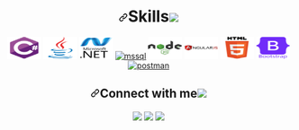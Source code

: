 <h1 align="center"><a id="user-content-skills" class="anchor" aria-hidden="true" href="#skills"><svg class="octicon octicon-link" viewBox="0 0 16 16" version="1.1" width="16" height="16" aria-hidden="true"><path fill-rule="evenodd" d="M7.775 3.275a.75.75 0 001.06 1.06l1.25-1.25a2 2 0 112.83 2.83l-2.5 2.5a2 2 0 01-2.83 0 .75.75 0 00-1.06 1.06 3.5 3.5 0 004.95 0l2.5-2.5a3.5 3.5 0 00-4.95-4.95l-1.25 1.25zm-4.69 9.64a2 2 0 010-2.83l2.5-2.5a2 2 0 012.83 0 .75.75 0 001.06-1.06 3.5 3.5 0 00-4.95 0l-2.5 2.5a3.5 3.5 0 004.95 4.95l1.25-1.25a.75.75 0 00-1.06-1.06l-1.25 1.25a2 2 0 01-2.83 0z"></path></svg></a>Skills<a target="_blank" rel="noopener noreferrer" href="https://camo.githubusercontent.com/beb64ff21c883e318e4f5db5231c2ba4175705bea1c9249e82a41ab375db4f75/68747470733a2f2f6d65646961322e67697068792e636f6d2f6d656469612f51737347456d706b79454f684243623765312f67697068792e6769663f6369643d656366303565343761306e336769316266716e74716d6f62386739616964316f796a327772336473336d67373030626c267269643d67697068792e676966"><img src="https://camo.githubusercontent.com/beb64ff21c883e318e4f5db5231c2ba4175705bea1c9249e82a41ab375db4f75/68747470733a2f2f6d65646961322e67697068792e636f6d2f6d656469612f51737347456d706b79454f684243623765312f67697068792e6769663f6369643d656366303565343761306e336769316266716e74716d6f62386739616964316f796a327772336473336d67373030626c267269643d67697068792e676966" width="60" data-canonical-src="https://media2.giphy.com/media/QssGEmpkyEOhBCb7e1/giphy.gif?cid=ecf05e47a0n3gi1bfqntqmob8g9aid1oyj2wr3ds3mg700bl&amp;rid=giphy.gif" style="max-width:100%;"></a></h1>
<p align="center">
 <a target="_blank" rel="noopener noreferrer" href="https://raw.githubusercontent.com/devicons/devicon/master/icons/csharp/csharp-original.svg"><img src="https://raw.githubusercontent.com/devicons/devicon/master/icons/csharp/csharp-original.svg" alt="csharp" width="60" height="40" style="max-width:100%;"></a> 
 <a target="_blank" rel="noopener noreferrer" href="https://raw.githubusercontent.com/devicons/devicon/master/icons/java/java-original.svg"><img src="https://raw.githubusercontent.com/devicons/devicon/master/icons/java/java-original.svg" alt="java" width="60" height="40" style="max-width:100%;"></a> 
 <a target="_blank" rel="noopener noreferrer" href="https://raw.githubusercontent.com/devicons/devicon/master/icons/dot-net/dot-net-original-wordmark.svg"><img src="https://raw.githubusercontent.com/devicons/devicon/master/icons/dot-net/dot-net-original-wordmark.svg" alt="dotnet" width="60" height="40" style="max-width:100%;"></a> 
 <a target="_blank" rel="noopener noreferrer" href="https://camo.githubusercontent.com/dd53309f5bca2093a70e6975042a8f38d17449f5d581c7d71fff241814ac717e/68747470733a2f2f63646e2e776f726c64766563746f726c6f676f2e636f6d2f6c6f676f732f6d6963726f736f66742d73716c2d7365727665722e737667"><img src="https://camo.githubusercontent.com/dd53309f5bca2093a70e6975042a8f38d17449f5d581c7d71fff241814ac717e/68747470733a2f2f63646e2e776f726c64766563746f726c6f676f2e636f6d2f6c6f676f732f6d6963726f736f66742d73716c2d7365727665722e737667" alt="mssql" width="60" height="40" data-canonical-src="https://cdn.worldvectorlogo.com/logos/microsoft-sql-server.svg" style="max-width:100%;"></a>
 <a target="_blank" rel="noopener noreferrer" href="https://raw.githubusercontent.com/devicons/devicon/master/icons/nodejs/nodejs-original-wordmark.svg"><img src="https://raw.githubusercontent.com/devicons/devicon/master/icons/nodejs/nodejs-original-wordmark.svg" alt="nodejs" width="60" height="40" style="max-width:100%;"></a>
 <a target="_blank" rel="noopener noreferrer" href="https://raw.githubusercontent.com/devicons/devicon/master/icons/angularjs/angularjs-original-wordmark.svg"><img src="https://raw.githubusercontent.com/devicons/devicon/master/icons/angularjs/angularjs-original-wordmark.svg" alt="angularjs" width="60" height="40" style="max-width:100%;"></a>
 <a target="_blank" rel="noopener noreferrer" href="https://raw.githubusercontent.com/devicons/devicon/master/icons/html5/html5-original-wordmark.svg"><img src="https://raw.githubusercontent.com/devicons/devicon/master/icons/html5/html5-original-wordmark.svg" alt="html5" width="60" height="40" style="max-width:100%;"></a> 
 <a target="_blank" rel="noopener noreferrer" href="https://raw.githubusercontent.com/devicons/devicon/master/icons/bootstrap/bootstrap-plain-wordmark.svg"><img src="https://raw.githubusercontent.com/devicons/devicon/master/icons/bootstrap/bootstrap-plain-wordmark.svg" alt="bootstrap" width="60" height="40" style="max-width:100%;"></a> 
 <a target="_blank" rel="noopener noreferrer" href="https://camo.githubusercontent.com/93b32389bf746009ca2370de7fe06c3b5146f4c99d99df65994f9ced0ba41685/68747470733a2f2f7777772e766563746f726c6f676f2e7a6f6e652f6c6f676f732f676574706f73746d616e2f676574706f73746d616e2d69636f6e2e737667"><img src="https://camo.githubusercontent.com/93b32389bf746009ca2370de7fe06c3b5146f4c99d99df65994f9ced0ba41685/68747470733a2f2f7777772e766563746f726c6f676f2e7a6f6e652f6c6f676f732f676574706f73746d616e2f676574706f73746d616e2d69636f6e2e737667" alt="postman" width="60" height="40" data-canonical-src="https://www.vectorlogo.zone/logos/getpostman/getpostman-icon.svg" style="max-width:100%;"></a> </p>
<h2 align="center"><a id="user-content-connect-with-me" class="anchor" aria-hidden="true" href="#connect-with-me"><svg class="octicon octicon-link" viewBox="0 0 16 16" version="1.1" width="16" height="16" aria-hidden="true"><path fill-rule="evenodd" d="M7.775 3.275a.75.75 0 001.06 1.06l1.25-1.25a2 2 0 112.83 2.83l-2.5 2.5a2 2 0 01-2.83 0 .75.75 0 00-1.06 1.06 3.5 3.5 0 004.95 0l2.5-2.5a3.5 3.5 0 00-4.95-4.95l-1.25 1.25zm-4.69 9.64a2 2 0 010-2.83l2.5-2.5a2 2 0 012.83 0 .75.75 0 001.06-1.06 3.5 3.5 0 00-4.95 0l-2.5 2.5a3.5 3.5 0 004.95 4.95l1.25-1.25a.75.75 0 00-1.06-1.06l-1.25 1.25a2 2 0 01-2.83 0z"></path></svg></a>Connect with me<a target="_blank" rel="noopener noreferrer" href="https://raw.githubusercontent.com/ShahriarShafin/ShahriarShafin/main/Assets/handshake.gif"><img src="https://raw.githubusercontent.com/ShahriarShafin/ShahriarShafin/main/Assets/handshake.gif" width="100px" style="max-width:100%;"></a></h2>
<p align="center">
<a href="https://www.linkedin.com/in/ugurkurekci" rel="nofollow"> <img width="50px" align="center" src="https://raw.githubusercontent.com/rahulbanerjee26/githubAboutMeGenerator/main/icons/linked-in-alt.svg" style="max-width:100%;"></a> 
<a href="https://www.twitter.com/ugurkurekci98" rel="nofollow"> <img width="50px" align="center" src="https://raw.githubusercontent.com/rahulbanerjee26/githubAboutMeGenerator/main/icons/twitter.svg" style="max-width:100%;"></a> 
<a href="https://www.github.com/ugurkurekci"> <img width="50px" align="center" src="https://raw.githubusercontent.com/rahulbanerjee26/githubAboutMeGenerator/main/icons/github.svg" style="max-width:100%;"></a> 
</p>
</article>
